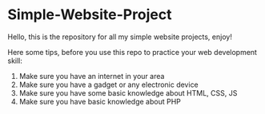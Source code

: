 # Simple-Website-Project
Hello, this is the repository for all my simple website projects, enjoy!

Here some tips, before you use this repo to practice your web development skill:
1. Make sure you have an internet in your area
2. Make sure you have a gadget or any electronic device
3. Make sure you have some basic knowledge about HTML, CSS, JS
4. Make sure you have basic knowledge about PHP
